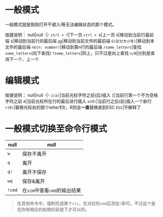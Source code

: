 # 一般模式
一般模式就是刚刚打开不键入i等无法编辑状态的那个模式。

按键说明：
null|null
-|-
`ctrl + f`|下一页
`ctrl + b`|上一页
`0`|移动到当前行最前端
`$`|移动到当前行的最后端
`gg`|移动到当前文件的最前端
`G(区分大小写)`|移动到本文件的最后端
`nG(n: number)`|移动到第n行的最后端
`/some_letters`|查找`some_letters`(向下查找)
`?some_letters`|同上，只不过是向上查找
`n/N`|分别是查询下一个、上一个

# 编辑模式
按键说明：
null|null
-|-
`i(a)`|当前光标字符之前(后)插入
`I`|当前行第一个不为空格字符之前
`A`|当前光标所在行的最后进行插入
`o(O)`|当前行之后(前)插入一个新行
`r(R)`|替换光标处的那个letter**1**次，R则会**一直**替换直到ESC
`ESC`|不解释了

# 一般模式切换至命令行模式
null|null
-|-
`w`|保存不离开
`q`|离开
`q!`|离开不保存
`wq`|保存&离开
`!cmd`|在`vim`中查看`cmd`的输出结果

> 在其他命令中，强制完成某个`cli`，在对应的`cmd`后添加`!`即可。不过这个是在你有相应的权限的前提下才可以的。